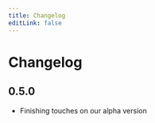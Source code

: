 ```yaml
---
title: Changelog
editLink: false
---
```


# Changelog

## 0.5.0 <Badge text="alpha" type="error"/>
* Finishing touches on our alpha version